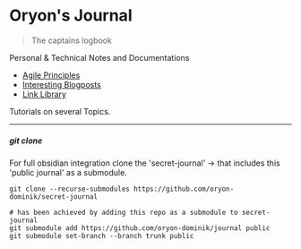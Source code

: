 # Oryon's Journal
> The captains logbook

Personal &amp; Technical Notes and Documentations

- [Agile Principles](agile-principles.md)
- [Interesting Blogposts](interesting-blogposts.md)
- [Link Library](link-library.md)

Tutorials on several Topics.  

---
##### git clone
For full obsidian integration clone the 'secret-journal'
-> that includes this 'public journal' as a submodule.

    git clone --recurse-submodules https://github.com/oryon-dominik/secret-journal

    # has been achieved by adding this repo as a submodule to secret-journal
    git submodule add https://github.com/oryon-dominik/journal public
    git submodule set-branch --branch trunk public
